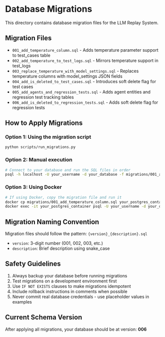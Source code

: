 # Database Migrations

This directory contains database migration files for the LLM Replay System.

## Migration Files

- `001_add_temperature_column.sql` - Adds temperature parameter support to test_cases table
- `002_add_temperature_to_test_logs.sql` - Mirrors temperature support in test_logs
- `003_replace_temperature_with_model_settings.sql` - Replaces temperature columns with model_settings JSON fields
- `004_add_is_deleted_to_test_cases.sql` - Introduces soft delete flag for test cases
- `005_add_agents_and_regression_tests.sql` - Adds agent entities and regression test tracking tables
- `006_add_is_deleted_to_regression_tests.sql` - Adds soft delete flag for regression tests

## How to Apply Migrations

### Option 1: Using the migration script
```bash
python scripts/run_migrations.py
```

### Option 2: Manual execution
```bash
# Connect to your database and run the SQL files in order
psql -h localhost -U your_username -d your_database -f migrations/001_add_temperature_column.sql
```

### Option 3: Using Docker
```bash
# If using Docker, copy the migration file and run it
docker cp migrations/001_add_temperature_column.sql your_postgres_container:/tmp/
docker exec -it your_postgres_container psql -U your_username -d your_database -f /tmp/001_add_temperature_column.sql
```

## Migration Naming Convention

Migration files should follow the pattern: `{version}_{description}.sql`

- `version`: 3-digit number (001, 002, 003, etc.)
- `description`: Brief description using snake_case

## Safety Guidelines

1. Always backup your database before running migrations
2. Test migrations on a development environment first
3. Use `IF NOT EXISTS` clauses to make migrations idempotent
4. Include rollback instructions in comments when possible
5. Never commit real database credentials - use placeholder values in examples

## Current Schema Version

After applying all migrations, your database should be at version: **006**
